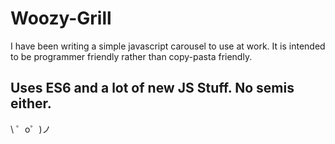 Woozy-Grill
=========================

I have been writing a simple javascript carousel to use at work.
It is intended to be programmer friendly rather than copy-pasta friendly.

Uses ES6 and a lot of new JS Stuff.
No semis either.
-------------------

\ ゜o゜)ノ
